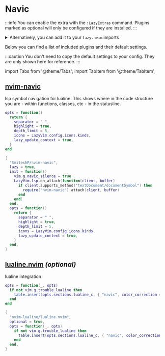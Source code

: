 # Navic

<!-- plugins:start -->

:::info
You can enable the extra with the `:LazyExtras` command.
Plugins marked as optional will only be configured if they are installed.
:::

<details>
<summary>Alternatively, you can add it to your <code>lazy.nvim</code> imports</summary>

```lua title="lua/config/lazy.lua" {4}
require("lazy").setup({
  spec = {
    { "LazyVim/LazyVim", import = "lazyvim.plugins" },
    { import = "lazyvim.plugins.extras.editor.navic" },
    { import = "plugins" },
  },
})
```

</details>

Below you can find a list of included plugins and their default settings.

:::caution
You don't need to copy the default settings to your config.
They are only shown here for reference.
:::

import Tabs from '@theme/Tabs';
import TabItem from '@theme/TabItem';

## [nvim-navic](https://github.com/SmiteshP/nvim-navic)

 lsp symbol navigation for lualine. This shows where
 in the code structure you are - within functions, classes,
 etc - in the statusline.


<Tabs>

<TabItem value="opts" label="Options">

```lua
opts = function()
  return {
    separator = " ",
    highlight = true,
    depth_limit = 5,
    icons = LazyVim.config.icons.kinds,
    lazy_update_context = true,
  }
end
```

</TabItem>


<TabItem value="code" label="Full Spec">

```lua
{
  "SmiteshP/nvim-navic",
  lazy = true,
  init = function()
    vim.g.navic_silence = true
    LazyVim.lsp.on_attach(function(client, buffer)
      if client.supports_method("textDocument/documentSymbol") then
        require("nvim-navic").attach(client, buffer)
      end
    end)
  end,
  opts = function()
    return {
      separator = " ",
      highlight = true,
      depth_limit = 5,
      icons = LazyVim.config.icons.kinds,
      lazy_update_context = true,
    }
  end,
}
```

</TabItem>

</Tabs>

## [lualine.nvim](https://github.com/nvim-lualine/lualine.nvim) _(optional)_

 lualine integration


<Tabs>

<TabItem value="opts" label="Options">

```lua
opts = function(_, opts)
  if not vim.g.trouble_lualine then
    table.insert(opts.sections.lualine_c, { "navic", color_correction = "dynamic" })
  end
end
```

</TabItem>


<TabItem value="code" label="Full Spec">

```lua
{
  "nvim-lualine/lualine.nvim",
  optional = true,
  opts = function(_, opts)
    if not vim.g.trouble_lualine then
      table.insert(opts.sections.lualine_c, { "navic", color_correction = "dynamic" })
    end
  end,
}
```

</TabItem>

</Tabs>

<!-- plugins:end -->

